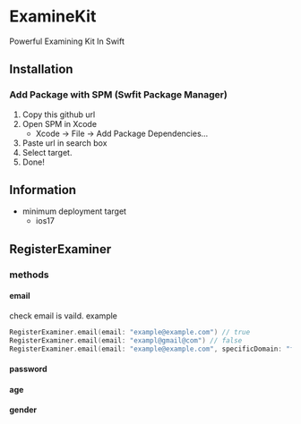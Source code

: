 # ExamineKit
Powerful Examining Kit In Swift

## Installation
### Add Package with SPM (Swfit Package Manager)

1. Copy this github url
2. Open SPM in Xcode
    - Xcode -> File -> Add Package Dependencies...
3. Paste url in search box
4. Select target.
5. Done!

## Information
- minimum deployment target
    - ios17
## RegisterExaminer
### methods
#### email
check email is vaild.
example
```swift
RegisterExaminer.email(email: "example@example.com") // true
RegisterExaminer.email(email: "exampl@gmail@com") // false
RegisterExaminer.email(email: "example@example.com", specificDomain: "foo.com") // false
```
#### password
#### age
#### gender
